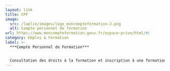 ```yaml
---
layout: link
title: CPF
image:
  src: /laplie/images/logo_moncompteformation-2.png
  alt: Compte personnel de formation
url: https://www.moncompteformation.gouv.fr/espace-prive/html/#/
category: Emploi & Formation
label: >-
  ***Compte Personnel de Formation***


  Consultation des droits à la formation et inscription à une formation professionnelle
---
```

